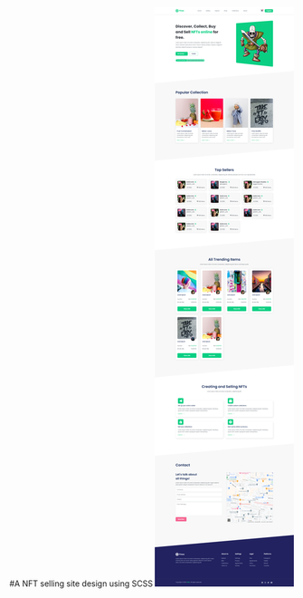 #A NFT selling site design using SCSS
![homepage](https://github.com/Manassaharoy/nft-site-css-design/blob/main/site_mockup.png?raw=true)  
